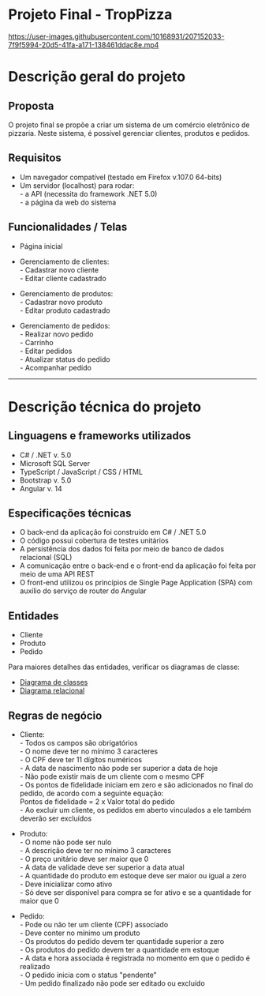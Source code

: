 # Projeto Final - TropPizza
https://user-images.githubusercontent.com/10168931/207152033-7f9f5994-20d5-41fa-a171-138461ddac8e.mp4

# Descrição geral do projeto

## Proposta
O projeto final se propõe a criar um sistema de um comércio eletrônico de pizzaria.
Neste sistema, é possível gerenciar clientes, produtos e pedidos.  

## Requisitos
- Um navegador compatível (testado em Firefox v.107.0 64-bits)  
- Um servidor (localhost) para rodar:  
\- a API (necessita do framework .NET 5.0)  
\- a página da web do sistema  

## Funcionalidades / Telas
- Página inicial  

- Gerenciamento de clientes:  
\- Cadastrar novo cliente  
\- Editar cliente cadastrado  

- Gerenciamento de produtos:  
\- Cadastrar novo produto  
\- Editar produto cadastrado  

- Gerenciamento de pedidos:  
\- Realizar novo pedido  
\- Carrinho  
\- Editar pedidos  
\- Atualizar status do pedido  
\- Acompanhar pedido  
----
# Descrição técnica do projeto

## Linguagens e frameworks utilizados
- C# / .NET v. 5.0  
- Microsoft SQL Server  
- TypeScript / JavaScript / CSS / HTML  
- Bootstrap v. 5.0  
- Angular v. 14  

## Especificações técnicas
- O back-end da aplicação foi construído em C# / .NET 5.0  
- O código possui cobertura de testes unitários  
- A persistência dos dados foi feita por meio de banco de dados relacional (SQL)  
- A comunicação entre o back-end e o front-end da aplicação foi feita por meio de uma API REST  
- O front-end utilizou os princípios de Single Page Application (SPA) com auxílio do serviço de router do Angular  

## Entidades
- Cliente  
- Produto  
- Pedido  
  
Para maiores detalhes das entidades, verificar os diagramas de classe:  
- [Diagrama de classes](https://github.com/lauterjung/troptech/blob/main/Projeto_Final/TropPizza/documentation/diagrams/class_diagram.svg)  
- [Diagrama relacional](https://github.com/lauterjung/troptech/blob/main/Projeto_Final/TropPizza/documentation/diagrams/sql_diagram.svg)  

## Regras de negócio
- Cliente:  
\- Todos os campos são obrigatórios  
\- O nome deve ter no mínimo 3 caracteres  
\- O CPF deve ter 11 dígitos numéricos  
\- A data de nascimento não pode ser superior a data de hoje  
\- Não pode existir mais de um cliente com o mesmo CPF  
\- Os pontos de fidelidade iniciam em zero e são adicionados no final do pedido, de acordo com a seguinte equação:  
Pontos de fidelidade = 2 x Valor total do pedido  
\- Ao excluir um cliente, os pedidos em aberto vinculados a ele também deverão ser excluídos  

- Produto:  
\- O nome não pode ser nulo  
\- A descrição deve ter no mínimo 3 caracteres  
\- O preço unitário deve ser maior que 0  
\- A data de validade deve ser superior a data atual  
\- A quantidade do produto em estoque deve ser maior ou igual a zero  
\- Deve inicializar como ativo  
\- Só deve ser disponível para compra se for ativo e se a quantidade for maior que 0  

- Pedido:  
\- Pode ou não ter um cliente (CPF) associado  
\- Deve conter no mínimo um produto  
\- Os produtos do pedido devem ter quantidade superior a zero  
\- Os produtos do pedido devem ter a quantidade em estoque  
\- A data e hora associada é registrada no momento em que o pedido é realizado  
\- O pedido inicia com o status "pendente"  
\- Um pedido finalizado não pode ser editado ou excluído  
